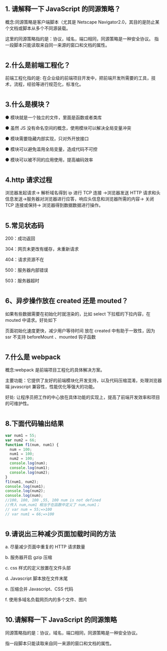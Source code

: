 #

## 1. 请解释一下 JavaScript 的同源策略？

概念:同源策略是客户端脚本（尤其是 Netscape Navigator2.0，其目的是防止某个文档或脚本从多个不同源装载。

这里的同源策略指的是：协议，域名，端口相同，同源策略是一种安全协议。
指一段脚本只能读取来自同一来源的窗口和文档的属性。

#

## 2.什么是前端工程化？

前端工程化指的是: 在企业级的前端项目开发中，把前端开发所需要的工具，技术，流程，经验等进行规范化，标准化。

#

## 3.什么是模块？

● 模块就是一个独立的文件，里面是函数或者类库

● 虽然 JS 没有命名空间的概念，使用模块可以解决全局变量冲突

● 模块需要隐藏内部实现，只对外开放接口

● 模块可以避免滥用全局变量，造成代码不可控

● 模块可以被不同的应用使用，提高编码效率

#

## 4.http 请求过程

浏览器发起请求-> 解析域名得到 ip 进行 TCP 连接 ->浏览器发送 HTTP 请求和头信息发送->服务器对浏览器进行应答，响应头信息和浏览器所需的内容-> 关闭 TCP 连接或保持-> 浏览器得到数据数据进行操作。

#

## 5.常见状态码

200：成功返回

304：网页未更改有缓存，未重新请求

404：请求资源不在

500：服务器内部错误

503：服务器超时

#

## 6、异步操作放在 created 还是 mouted？

如果有些数据需要在初始化时就渲染的，比如 select 下拉框的下拉内容，在 mouted 中请求。好处如下

页面初始化速度更快，减少用户等待时间
放在 created 中有助于一致性，因为 ssr 不支持 beforeMount 、mounted 钩子函数

#

## 7.什么是 webpack

概念:webpack 是前端项目工程化的具体解决方案。

主要功能：它提供了友好的前端模块化开发支持，以及代码压缩混淆，处理浏览器端 javascript 兼容性，性能优化等强大的功能。

好处: 让程序员把工作的中心放在具体功能的实现上，提高了前端开发效率和项目的可维护性。

#

## 8.下面代码输出结果

```javascript
var num1 = 55;
var num2 = 66;
function f1(num, num1) {
  num = 100;
  num1 = 100;
  num2 = 100;
  console.log(num);
  console.log(num1);
  console.log(num2);
}
f1(num1, num2);
console.log(num1);
console.log(num2);
console.log(num);
//100, 100, 100 ,55, 100 num is not defined
//传入 num,num1 相当于在函数中定义了 num,num1；
// var num = 55;=>100
// var num1 = 66;=>100
```

#

## 9.请说出三种减少页面加载时间的方法

a. 尽量减少页面中重复的 HTTP 请求数量

b. 服务器开启 gzip 压缩

c. css 样式的定义放置在文件头部

d. Javascript 脚本放在文件末尾

e. 压缩合并 Javascript、CSS 代码

f. 使用多域名负载网页内的多个文件、图片

#

## 10.请解释一下 JavaScript 的同源策略

同源策略指的是：协议，域名，端口相同，同源策略是一种安全协议。

指一段脚本只能读取来自同一来源的窗口和文档的属性。
